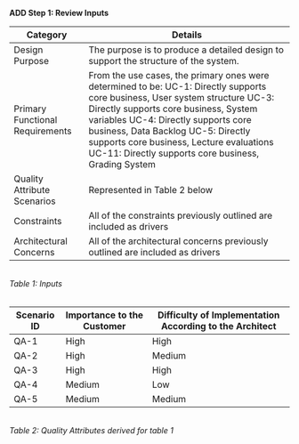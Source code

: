 **ADD Step 1: Review Inputs**

| Category                        	| Details                                                                                                                                                                                                                                                                                                                                                  	|
|---------------------------------	|----------------------------------------------------------------------------------------------------------------------------------------------------------------------------------------------------------------------------------------------------------------------------------------------------------------------------------------------------------	|
| Design Purpose                  	| The purpose is to produce a detailed design to support the structure of the system.                                                                                                                                                                                                                                                                      	|
| Primary Functional Requirements 	| From the use cases, the primary ones were determined to be:   UC-1: Directly supports core business, User system structure UC-3: Directly supports core business, System variables UC-4: Directly supports core business, Data Backlog UC-5: Directly supports core business, Lecture evaluations UC-11: Directly supports core business, Grading System 	|
| Quality Attribute Scenarios     	| Represented in Table 2 below                                                                                                                                                                                                                                                                                                                             	|
| Constraints                     	| All of the constraints previously outlined are included as drivers                                                                                                                                                                                                                                                                                       	|
| Architectural Concerns          	| All of the architectural concerns previously outlined are included as drivers                                                                                                                                                                                                                                                                            	|
<br>*Table 1: Inputs*<br><br>


| Scenario ID 	| Importance to the Customer 	| Difficulty of Implementation According to the Architect 	|
|-------------	|----------------------------	|---------------------------------------------------------	|
| QA-1        	| High                       	| High                                                    	|
| QA-2        	| High                       	| Medium                                                  	|
| QA-3        	| High                       	| High                                                    	|
| QA-4        	| Medium                     	| Low                                                     	|
| QA-5        	| Medium                     	| Medium                                                  	|
<br>*Table 2: Quality Attributes derived for table 1*
